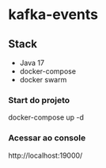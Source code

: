 # kafka-events

## Stack
* Java 17
* docker-compose
* docker swarm

### Start do projeto
docker-compose up -d

### Acessar ao console
http://localhost:19000/
